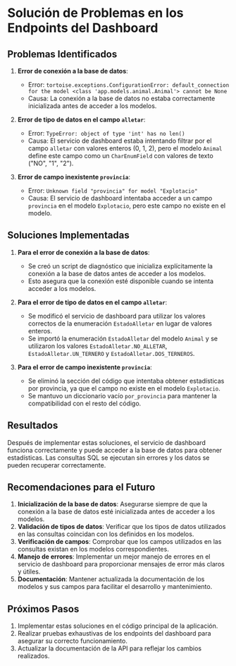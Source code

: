 # Solución de Problemas en los Endpoints del Dashboard

## Problemas Identificados

1. **Error de conexión a la base de datos**: 
   - Error: `tortoise.exceptions.ConfigurationError: default_connection for the model <class 'app.models.animal.Animal'> cannot be None`
   - Causa: La conexión a la base de datos no estaba correctamente inicializada antes de acceder a los modelos.

2. **Error de tipo de datos en el campo `alletar`**:
   - Error: `TypeError: object of type 'int' has no len()`
   - Causa: El servicio de dashboard estaba intentando filtrar por el campo `alletar` con valores enteros (0, 1, 2), pero el modelo `Animal` define este campo como un `CharEnumField` con valores de texto ("NO", "1", "2").

3. **Error de campo inexistente `provincia`**:
   - Error: `Unknown field "provincia" for model "Explotacio"`
   - Causa: El servicio de dashboard intentaba acceder a un campo `provincia` en el modelo `Explotacio`, pero este campo no existe en el modelo.

## Soluciones Implementadas

1. **Para el error de conexión a la base de datos**:
   - Se creó un script de diagnóstico que inicializa explícitamente la conexión a la base de datos antes de acceder a los modelos.
   - Esto asegura que la conexión esté disponible cuando se intenta acceder a los modelos.

2. **Para el error de tipo de datos en el campo `alletar`**:
   - Se modificó el servicio de dashboard para utilizar los valores correctos de la enumeración `EstadoAlletar` en lugar de valores enteros.
   - Se importó la enumeración `EstadoAlletar` del modelo `Animal` y se utilizaron los valores `EstadoAlletar.NO_ALLETAR`, `EstadoAlletar.UN_TERNERO` y `EstadoAlletar.DOS_TERNEROS`.

3. **Para el error de campo inexistente `provincia`**:
   - Se eliminó la sección del código que intentaba obtener estadísticas por provincia, ya que el campo no existe en el modelo `Explotacio`.
   - Se mantuvo un diccionario vacío `por_provincia` para mantener la compatibilidad con el resto del código.

## Resultados

Después de implementar estas soluciones, el servicio de dashboard funciona correctamente y puede acceder a la base de datos para obtener estadísticas. Las consultas SQL se ejecutan sin errores y los datos se pueden recuperar correctamente.

## Recomendaciones para el Futuro

1. **Inicialización de la base de datos**: Asegurarse siempre de que la conexión a la base de datos esté inicializada antes de acceder a los modelos.
2. **Validación de tipos de datos**: Verificar que los tipos de datos utilizados en las consultas coincidan con los definidos en los modelos.
3. **Verificación de campos**: Comprobar que los campos utilizados en las consultas existan en los modelos correspondientes.
4. **Manejo de errores**: Implementar un mejor manejo de errores en el servicio de dashboard para proporcionar mensajes de error más claros y útiles.
5. **Documentación**: Mantener actualizada la documentación de los modelos y sus campos para facilitar el desarrollo y mantenimiento.

## Próximos Pasos

1. Implementar estas soluciones en el código principal de la aplicación.
2. Realizar pruebas exhaustivas de los endpoints del dashboard para asegurar su correcto funcionamiento.
3. Actualizar la documentación de la API para reflejar los cambios realizados.
